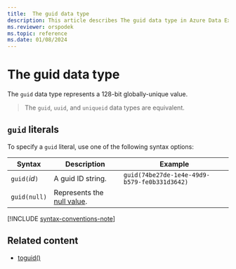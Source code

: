 ```yaml
---
title:  The guid data type
description: This article describes The guid data type in Azure Data Explorer.
ms.reviewer: orspodek
ms.topic: reference
ms.date: 01/08/2024
---
```

# The guid data type

The `guid` data type represents a 128-bit globally-unique value.

> The `guid`, `uuid`, and `uniqueid` data types are equivalent.

## `guid` literals

To specify a `guid` literal, use one of the following syntax options:

|Syntax|Description|Example|
|--|--|--|
|`guid(`*id*`)`|A guid ID string.|`guid(74be27de-1e4e-49d9-b579-fe0b331d3642)`|
|`guid(null)`|Represents the [null value](null-values.md).||

[!INCLUDE [syntax-conventions-note](../../../includes/syntax-conventions-note.md)]

## Related content

* [toguid()](../../query/toguidfunction.md)
